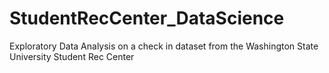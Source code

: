 # StudentRecCenter_DataScience
Exploratory Data Analysis on a check in dataset from the Washington State University Student Rec Center
